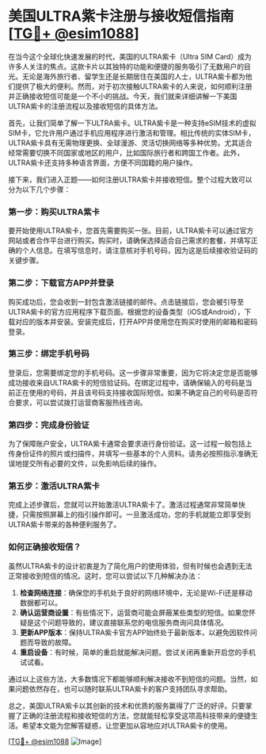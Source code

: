 # 美国ULTRA紫卡注册与接收短信指南[[TG💪+ @esim1088](https://t.me/s/esim1088)]

在当今这个全球化快速发展的时代，美国的ULTRA紫卡（Ultra SIM Card）成为许多人关注的焦点。这款卡片以其独特的功能和便捷的服务吸引了无数用户的目光。无论是海外旅行者、留学生还是长期居住在美国的人士，ULTRA紫卡都为他们提供了极大的便利。然而，对于初次接触ULTRA紫卡的人来说，如何顺利注册并正确接收短信可能是一个不小的挑战。今天，我们就来详细讲解一下美国ULTRA紫卡的注册流程以及接收短信的具体方法。

首先，让我们简单了解一下ULTRA紫卡。ULTRA紫卡是一种支持eSIM技术的虚拟SIM卡，它允许用户通过手机应用程序进行激活和管理。相比传统的实体SIM卡，ULTRA紫卡具有无需物理更换、全球漫游、灵活切换网络等多种优势。尤其适合经常需要切换不同国家或地区的用户，比如国际旅行者和跨国工作者。此外，ULTRA紫卡还支持多种语言界面，方便不同国籍的用户操作。

接下来，我们进入正题——如何注册ULTRA紫卡并接收短信。整个过程大致可以分为以下几个步骤：

### 第一步：购买ULTRA紫卡

要开始使用ULTRA紫卡，您首先需要购买一张。目前，ULTRA紫卡可以通过官方网站或者合作平台进行购买。购买时，请确保选择适合自己需求的套餐，并填写正确的个人信息。在填写信息时，请注意核对手机号码，因为这是后续接收验证码的关键步骤。

### 第二步：下载官方APP并登录

购买成功后，您会收到一封包含激活链接的邮件。点击链接后，您会被引导至ULTRA紫卡的官方应用程序下载页面。根据您的设备类型（iOS或Android），下载对应的版本并安装。安装完成后，打开APP并使用您在购买时使用的邮箱和密码登录。

### 第三步：绑定手机号码

登录后，您需要绑定您的手机号码。这一步骤非常重要，因为它将决定您是否能够成功接收来自ULTRA紫卡的短信验证码。在绑定过程中，请确保输入的号码是当前正在使用的号码，并且该号码支持接收国际短信。如果不确定自己的号码是否符合要求，可以尝试拨打运营商客服热线咨询。

### 第四步：完成身份验证

为了保障账户安全，ULTRA紫卡通常会要求进行身份验证。这一过程一般包括上传身份证件的照片或扫描件，并填写一些基本的个人资料。请务必按照指示准确无误地提交所有必要的文件，以免影响后续的操作。

### 第五步：激活ULTRA紫卡

完成上述步骤后，您就可以开始激活ULTRA紫卡了。激活过程通常非常简单快捷，只需按照屏幕上的指引操作即可。一旦激活成功，您的手机就能立即享受到ULTRA紫卡带来的各种便利服务了。

### 如何正确接收短信？

虽然ULTRA紫卡的设计初衷是为了简化用户的使用体验，但有时候也会遇到无法正常接收到短信的情况。这时，您可以尝试以下几种解决办法：

1. **检查网络连接**：确保您的手机处于良好的网络环境中，无论是Wi-Fi还是移动数据都可以。
2. **确认运营商设置**：有些情况下，运营商可能会屏蔽某些类型的短信。如果您怀疑是这个问题导致的，建议直接联系您的电信服务商询问具体情况。
3. **更新APP版本**：保持ULTRA紫卡官方APP始终处于最新版本，以避免因软件问题而导致的故障。
4. **重启设备**：有时候，简单的重启就能解决问题。尝试关闭再重新开启您的手机试试看。

通过以上这些方法，大多数情况下都能够顺利解决接收不到短信的问题。当然，如果问题依然存在，也可以随时联系ULTRA紫卡的客户支持团队寻求帮助。

总之，美国ULTRA紫卡以其创新的技术和优质的服务赢得了广泛的好评。只要掌握了正确的注册流程和接收短信的方法，您就能轻松享受这项高科技带来的便捷生活。希望本文能为您解答疑惑，让您更加从容地应对ULTRA紫卡的使用。

[[TG💪+ @esim1088](https://t.me/s/esim1088) ![Image](https://i.postimg.cc/4NQfJmqS/Snipaste-2025-05-13-00-14-12.png)]